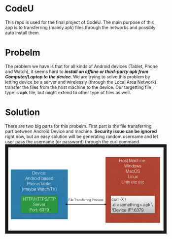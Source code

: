 # CodeU
This repo is used for the final project of CodeU. The main purpose of this app is to transferring (mainly apk) files through the networks and possibly auto install them.

# Probelm
The problem we have is that for all kinds of Android devices (Tablet, Phone and Watch), it seems hard to **_install an offline or third-party apk from Computer/Laptop to the device_**. We are trying to solve this problem by letting device be a server and wirelessly (through the Local Area Network) transfer the files from the host machine to the device. Our targetting file type is **apk** file, but might extend to other type of files as well. 

# Solution
There are two big parts for this probelm.
First part is the file transferring part between Android Device and machine. **Security issue can be ignored** right now, but an easy solution will be generating random username and let user pass the username (or password) through the curl command.
<img src="https://github.com/FrankSunChenfan/CodeU/blob/master/pics/High_Level_Thoughts.png" alt="File Transferring Ideas" width="528" height="270" border="10" />
